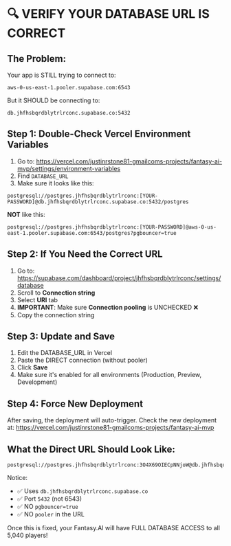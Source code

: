 # 🔍 VERIFY YOUR DATABASE URL IS CORRECT

## The Problem:
Your app is STILL trying to connect to:
```
aws-0-us-east-1.pooler.supabase.com:6543
```

But it SHOULD be connecting to:
```
db.jhfhsbqrdblytrlrconc.supabase.co:5432
```

## Step 1: Double-Check Vercel Environment Variables

1. Go to: https://vercel.com/justinrstone81-gmailcoms-projects/fantasy-ai-mvp/settings/environment-variables
2. Find `DATABASE_URL`
3. Make sure it looks like this:

```
postgresql://postgres.jhfhsbqrdblytrlrconc:[YOUR-PASSWORD]@db.jhfhsbqrdblytrlrconc.supabase.co:5432/postgres
```

**NOT** like this:
```
postgresql://postgres.jhfhsbqrdblytrlrconc:[YOUR-PASSWORD]@aws-0-us-east-1.pooler.supabase.com:6543/postgres?pgbouncer=true
```

## Step 2: If You Need the Correct URL

1. Go to: https://supabase.com/dashboard/project/jhfhsbqrdblytrlrconc/settings/database
2. Scroll to **Connection string**
3. Select **URI** tab
4. **IMPORTANT**: Make sure **Connection pooling** is UNCHECKED ❌
5. Copy the connection string

## Step 3: Update and Save

1. Edit the DATABASE_URL in Vercel
2. Paste the DIRECT connection (without pooler)
3. Click **Save**
4. Make sure it's enabled for all environments (Production, Preview, Development)

## Step 4: Force New Deployment

After saving, the deployment will auto-trigger. Check the new deployment at:
https://vercel.com/justinrstone81-gmailcoms-projects/fantasy-ai-mvp

## What the Direct URL Should Look Like:
```
postgresql://postgres.jhfhsbqrdblytrlrconc:3O4X69OIECpNNjoW@db.jhfhsbqrdblytrlrconc.supabase.co:5432/postgres
```

Notice:
- ✅ Uses `db.jhfhsbqrdblytrlrconc.supabase.co`
- ✅ Port `5432` (not 6543)
- ✅ NO `pgbouncer=true`
- ✅ NO `pooler` in the URL

Once this is fixed, your Fantasy.AI will have FULL DATABASE ACCESS to all 5,040 players!